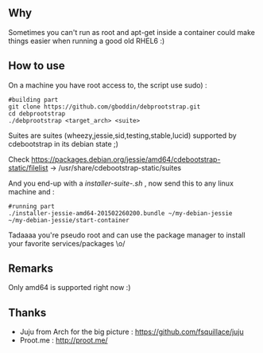 Why
---
Sometimes you can't run as root and apt-get inside a container could make things easier when running a good old RHEL6 :)


How to use 
----------

On a machine you have root access to, the script use sudo) :
```
#building part
git clone https://github.com/gboddin/debprootstrap.git 
cd debprootstrap
./debprootstrap <target_arch> <suite>
```

Suites are suites (wheezy,jessie,sid,testing,stable,lucid) supported by cdebootstrap in its debian state ;)

Check https://packages.debian.org/jessie/amd64/cdebootstrap-static/filelist -> /usr/share/cdebootstrap-static/suites

And you end-up with a *installer-suite-<date>.sh* , now send this to any linux machine and :

```
#running part
./installer-jessie-amd64-201502260200.bundle ~/my-debian-jessie
~/my-debian-jessie/start-container
```

Tadaaaa you're pseudo root and can use the package manager to install your favorite services/packages \o/

Remarks
-------
Only amd64 is supported right now :)

Thanks
------
* Juju from Arch for the big picture : https://github.com/fsquillace/juju
* Proot.me : http://proot.me/
